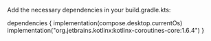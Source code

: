 Add the necessary dependencies in your build.gradle.kts:

dependencies {
    implementation(compose.desktop.currentOs)
    implementation("org.jetbrains.kotlinx:kotlinx-coroutines-core:1.6.4")
}
